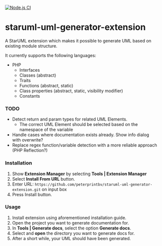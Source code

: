 [![Node.js CI](https://github.com/peterprintbv/staruml-uml-generator-extension/actions/workflows/node.js.yml/badge.svg)](https://github.com/peterprintbv/staruml-uml-generator-extension/actions/workflows/node.js.yml)

# staruml-uml-generator-extension
A StarUML extension which makes it possible to generate UML based on existing module structure.

It currently supports the following languages:

- PHP
    - Interfaces  
    - Classes (abstract)
    - Traits
    - Functions (abstract, static)
    - Class properties (abstract, static, visibility modifier)
    - Constants

### TODO
- Detect return and param types for related UML Elements.
    - The correct UML Element should be selected based on the namespace of the variable
- Handle cases where documentation exists already. Show info dialog with overwrite?
- Replace regex function/variable detection with a more reliable approach (PHP Reflection?)

### Installation

1. Show **Extension Manager** by selecting **Tools | Extension Manager**
2. Select **Install From URL** button.
3. Enter URL: `https://github.com/peterprintbv/staruml-uml-generator-extension.git` on input box
4. Press Install button.

### Usage

1. Install extension using aforementioned installation guide.
2. Open the project you want to generate documentation for.
3. In **Tools | Generate docs**, select the option **Generate docs**.
4. Select and **open** the directory you want to generate docs for.
5. After a short while, your UML should have been generated.
